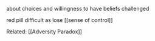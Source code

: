 about choices and willingness to have beliefs challenged


red pill difficult as lose [[sense of control]]



Related: [[Adversity Paradox]]